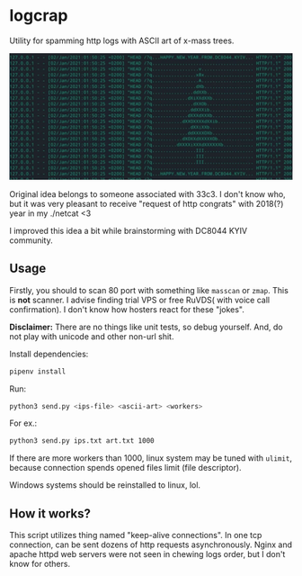 # logcrap

Utility for spamming http logs with ASCII art of x-mass trees.

![asd](./logs.png)

Original idea belongs to someone associated with 33c3. I don't know who, but it
was very pleasant to receive "request of http congrats" with 2018(?) year in 
my ./netcat <3

I improved this idea a bit while brainstorming with DC8044 KYIV community.

Usage
----
Firstly, you should to scan 80 port with something like `masscan` or `zmap`.
This is **not** scanner. I advise finding trial VPS or free 
RuVDS( with voice call confirmation). I don't know how hosters react for 
these "jokes".

**Disclaimer:** There are no things like unit tests, so debug yourself.  And, 
do not play with unicode and other non-url shit.

Install dependencies:
```bash
pipenv install
````

Run:
```bash
python3 send.py <ips-file> <ascii-art> <workers> 
```

For ex.:
```bash
python3 send.py ips.txt art.txt 1000
```

If there are more workers than 1000, linux system may be tuned with `ulimit`,
because connection spends opened files limit (file descriptor).

Windows systems should be reinstalled to linux, lol.


How it works?
---
This script utilizes thing named "keep-alive connections". In one tcp 
connection, can be sent dozens of http requests asynchronously.
Nginx and apache httpd web servers were not seen in chewing logs order, but 
I don't know for others.
